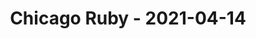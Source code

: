 ---
layout: post
title: Chicago Ruby - 2021-04-14
datetime: 2021-04-14 19:00:00.000000000 -04:00
name: Chicago Ruby
external_url: https://www.meetup.com/ChicagoRuby/events/xlfgcryccgbsb/
online_event: false
year_month: 2021-04
---